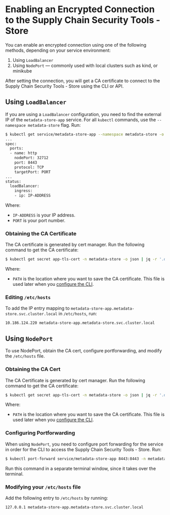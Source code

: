 # Enabling an Encrypted Connection to the Supply Chain Security Tools - Store

You can enable an encrypted connection using one of the following methods, depending on your service environment:

1. Using `LoadBalancer` 
1. Using `NodePort` — commonly used with local clusters such as kind, or minikube

After setting the connection, you will get a CA certificate to connect to the Supply Chain Security Tools - Store using the CLI or API.

## Using `LoadBalancer`

If you are using a `LoadBalancer` configuration, you need to find the external IP of the `metadata-store-app` service. 
For all `kubectl` commands, use the `--namespace metadata-store` flag. Run:

```sh
$ kubectl get service/metadata-store-app --namespace metadata-store -o yaml
...
spec:
  ports:
  - name: http
    nodePort: 32712
    port: 8443
    protocol: TCP
    targetPort: PORT
...
status:
  loadBalancer:
    ingress:
    - ip: IP-ADDRESS 
```
Where:

- `IP-ADDRESS` is your IP address. 
- `PORT` is your port number.

### Obtaining the CA Certificate

The CA certificate is generated by cert manager. Run the following command to get the CA certificate:

```sh
$ kubectl get secret app-tls-cert -n metadata-store -o json | jq -r '.data."ca.crt"' | base64 -d > PATH
```
Where:

- `PATH` is the location where you want to save the CA certificate. This file is used later when you [configure the CLI](configure_cli.md).

### Editing `/etc/hosts`

To add the IP entry mapping to `metadata-store-app.metadata-store.svc.cluster.local` in `/etc/hosts`, run:

```
10.186.124.220 metadata-store-app.metadata-store.svc.cluster.local
```

## Using `NodePort`
To use NodePort, obtain the CA cert, configure portforwarding, and modify the `/etc/hosts` file.

### Obtaining the CA Cert

The CA Certificate is generated by cert manager. Run the following command to get the CA certificate:

```sh
$ kubectl get secret app-tls-cert -n metadata-store -o json | jq -r '.data."ca.crt"' | base64 -d > PATH
```
Where:

- `PATH` is the location where you want to save the CA certificate. This file is used later when you [configure the CLI](configure_cli.md).

### Configuring Portforwarding
When using `NodePort`, you need to configure port forwarding for the service in order for the CLI to access the Supply Chain Security Tools - Store. Run:

```sh
$ kubectl port-forward service/metadata-store-app 8443:8443 -n metadata-store
```

Run this command in a separate terminal window, since it takes over the terminal.

### Modifying your `/etc/hosts` file

Add the following entry to `/etc/hosts` by running:

```
127.0.0.1 metadata-store-app.metadata-store.svc.cluster.local
```
